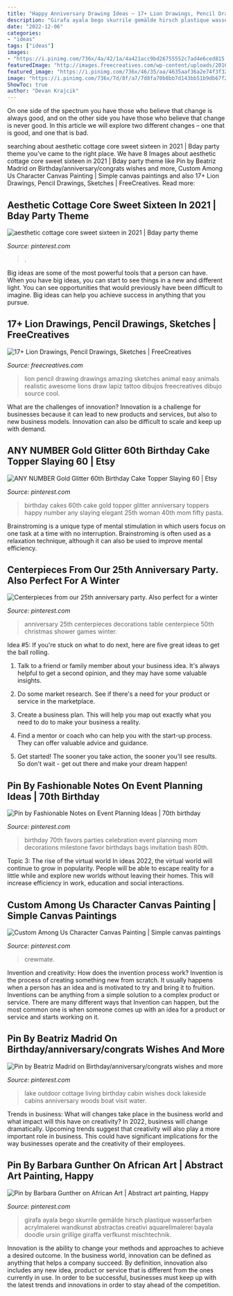 ```yaml
---
title: "Happy Anniversary Drawing Ideas ~ 17+ Lion Drawings, Pencil Drawings, Sketches"
description: "Girafa ayala bego skurrile gemälde hirsch plastique wasserfarben acrylmalerei wandkunst abstractas creativi aquarellmalerei bayala doodle ursin grillige giraffa verfkunst mischtechnik"
date: "2022-12-06"
categories:
- "ideas"
tags: ["ideas"]
images:
- "https://i.pinimg.com/736x/4a/42/1a/4a421acc9bd26755552c7ad4e6ced815.jpg"
featuredImage: "http://images.freecreatives.com/wp-content/uploads/2016/03/22050530/Amazing-Lion-Pencil-Drawing.jpg"
featured_image: "https://i.pinimg.com/736x/46/35/aa/4635aaf36a2e74f3f32f18e6a9a3e476.jpg"
image: "https://i.pinimg.com/736x/7d/8f/a7/7d8fa70b8bb7d143bb51b9db67f25284--th-wedding-anniversary-anniversary-ideas.jpg"
ShowToc: true
author: "Devan Krajcik"
---
```



On one side of the spectrum you have those who believe that change is always good, and on the other side you have those who believe that change is never good. In this article we will explore two different changes – one that is good, and one that is bad.

	

		
searching about aesthetic cottage core sweet sixteen in 2021 | Bday party theme you've came to the right place. We have 8 Images about aesthetic cottage core sweet sixteen in 2021 | Bday party theme like Pin by Beatriz Madrid on Birthday/anniversary/congrats wishes and more, Custom Among Us Character Canvas Painting | Simple canvas paintings and also 17+ Lion Drawings, Pencil Drawings, Sketches | FreeCreatives. Read more:
		
    
## Aesthetic Cottage Core Sweet Sixteen In 2021 | Bday Party Theme

<img loading=lazy src="https://i.pinimg.com/736x/9a/11/05/9a1105b9c568c2daf9c49c8b7c2d66fe.jpg" onerror="this.onerror=null;this.src='https://tse3.mm.bing.net/th?id=OIP.gNHsWDZMnHsMj5pWhSz1MgHaLH&amp;pid=15.1';" alt="aesthetic cottage core sweet sixteen in 2021 | Bday party theme">

_Source: pinterest.com_

>. 

	

Big ideas are some of the most powerful tools that a person can have. When you have big ideas, you can start to see things in a new and different light. You can see opportunities that would previously have been difficult to imagine. Big ideas can help you achieve success in anything that you pursue.

    
## 17+ Lion Drawings, Pencil Drawings, Sketches | FreeCreatives

<img loading=lazy src="http://images.freecreatives.com/wp-content/uploads/2016/03/22050530/Amazing-Lion-Pencil-Drawing.jpg" onerror="this.onerror=null;this.src='https://tse4.mm.bing.net/th?id=OIP.mGnj7Smhc458mLMOfUJYEAHaK_&amp;pid=15.1';" alt="17+ Lion Drawings, Pencil Drawings, Sketches | FreeCreatives">

_Source: freecreatives.com_

>lion pencil drawing drawings amazing sketches animal easy animals realistic awesome lions draw lapiz tattoo dibujos freecreatives dibujo source cool. 

	

What are the challenges of innovation?
Innovation is a challenge for businesses because it can lead to new products and services, but also to new business models. Innovation can also be difficult to scale and keep up with demand.

    
## ANY NUMBER Gold Glitter 60th Birthday Cake Topper Slaying 60 | Etsy

<img loading=lazy src="https://i.pinimg.com/736x/6c/33/bc/6c33bce75ce291dd91d9c95064675b27.jpg" onerror="this.onerror=null;this.src='https://tse3.mm.bing.net/th?id=OIP.uvIhu5cMJZuTVBo7ySthDwHaJ4&amp;pid=15.1';" alt="ANY NUMBER Gold Glitter 60th Birthday Cake Topper Slaying 60 | Etsy">

_Source: pinterest.com_

>birthday cakes 60th cake gold topper glitter anniversary toppers happy number any slaying elegant 25th woman 40th mom fifty pasta. 

	

Brainstroming is a unique type of mental stimulation in which users focus on one task at a time with no interruption. Brainstroming is often used as a relaxation technique, although it can also be used to improve mental efficiency.

    
## Centerpieces From Our 25th Anniversary Party. Also Perfect For A Winter

<img loading=lazy src="https://i.pinimg.com/736x/7d/8f/a7/7d8fa70b8bb7d143bb51b9db67f25284--th-wedding-anniversary-anniversary-ideas.jpg" onerror="this.onerror=null;this.src='https://tse3.mm.bing.net/th?id=OIP.7yTcqyUlAchBVMSm2C8EigHaJ3&amp;pid=15.1';" alt="Centerpieces from our 25th anniversary party. Also perfect for a winter">

_Source: pinterest.com_

>anniversary 25th centerpieces decorations table centerpiece 50th christmas shower games winter. 

	

Idea #5:
If you're stuck on what to do next, here are five great ideas to get the ball rolling.
1. Talk to a friend or family member about your business idea. It's always helpful to get a second opinion, and they may have some valuable insights.

2. Do some market research. See if there's a need for your product or service in the marketplace.

3. Create a business plan. This will help you map out exactly what you need to do to make your business a reality.

4. Find a mentor or coach who can help you with the start-up process. They can offer valuable advice and guidance.

5. Get started! The sooner you take action, the sooner you'll see results. So don't wait - get out there and make your dream happen!

    
## Pin By Fashionable Notes On Event Planning Ideas | 70th Birthday

<img loading=lazy src="https://i.pinimg.com/736x/3b/ab/a2/3baba2d86d9b4ade1cdd11f4ec7990f2--th-birthday-parties--birthday.jpg" onerror="this.onerror=null;this.src='https://tse4.mm.bing.net/th?id=OIP.LEgCoH58m32vVLVhkImAtwHaLH&amp;pid=15.1';" alt="Pin by Fashionable Notes on Event Planning Ideas | 70th birthday">

_Source: pinterest.com_

>birthday 70th favors parties celebration event planning mom decorations milestone favor birthdays bags invitation bash 80th. 

	

Topic 3: The rise of the virtual world
In ideas 2022, the virtual world will continue to grow in popularity. People will be able to escape reality for a little while and explore new worlds without leaving their homes. This will increase efficiency in work, education and social interactions.

    
## Custom Among Us Character Canvas Painting | Simple Canvas Paintings

<img loading=lazy src="https://i.pinimg.com/736x/4a/9e/8b/4a9e8b3e0204e0190004585f986975d9.jpg" onerror="this.onerror=null;this.src='https://tse1.mm.bing.net/th?id=OIP.mN8830Sf2hSSjvhKwv2o8gHaJ3&amp;pid=15.1';" alt="Custom Among Us Character Canvas Painting | Simple canvas paintings">

_Source: pinterest.com_

>crewmate. 

	

Invention and creativity: How does the invention process work?
Invention is the process of creating something new from scratch. It usually happens when a person has an idea and is motivated to try and bring it to fruition. Inventions can be anything from a simple solution to a complex product or service. There are many different ways that Invention can happen, but the most common one is when someone comes up with an idea for a product or service and starts working on it.

    
## Pin By Beatriz Madrid On Birthday/anniversary/congrats Wishes And More

<img loading=lazy src="https://i.pinimg.com/736x/4a/42/1a/4a421acc9bd26755552c7ad4e6ced815.jpg" onerror="this.onerror=null;this.src='https://tse1.mm.bing.net/th?id=OIP.MK2Bxk-6bF6ru7amsJk-8AHaK4&amp;pid=15.1';" alt="Pin by Beatriz Madrid on Birthday/anniversary/congrats wishes and more">

_Source: pinterest.com_

>lake outdoor cottage living birthday cabin wishes dock lakeside cabins anniversary woods boat visit water. 

	

Trends in business: What will changes take place in the business world and what impact will this have on creativity?
In 2022, business will change dramatically. Upcoming trends suggest that creativity will also play a more important role in business. This could have significant implications for the way businesses operate and the creativity of their employees.

    
## Pin By Barbara Gunther On African Art | Abstract Art Painting, Happy

<img loading=lazy src="https://i.pinimg.com/736x/46/35/aa/4635aaf36a2e74f3f32f18e6a9a3e476.jpg" onerror="this.onerror=null;this.src='https://tse3.mm.bing.net/th?id=OIP.ASAZHTFkUJuBpgmzKyfn0QHaOD&amp;pid=15.1';" alt="Pin by Barbara Gunther on African Art | Abstract art painting, Happy">

_Source: pinterest.com_

>girafa ayala bego skurrile gemälde hirsch plastique wasserfarben acrylmalerei wandkunst abstractas creativi aquarellmalerei bayala doodle ursin grillige giraffa verfkunst mischtechnik. 

	

Innovation is the ability to change your methods and approaches to achieve a desired outcome. In the business world, innovation can be defined as anything that helps a company succeed. By definition, innovation also includes any new idea, product or service that is different from the ones currently in use. In order to be successful, businesses must keep up with the latest trends and innovations in order to stay ahead of the competition.

